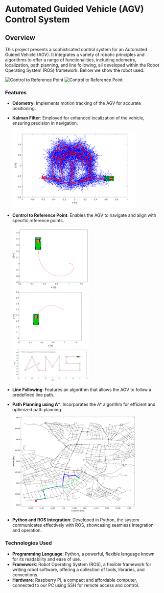 # Automated Guided Vehicle (AGV) Control System

## Overview
This project presents a sophisticated control system for an Automated Guided Vehicle (AGV). It integrates a variety of robotic principles and algorithms to offer a range of functionalities, including odometry, localization, path planning, and line following, all developed within the Robot Operating System (ROS) framework.
Bellow we show the robot used.
 <p float="left">
    <img src="docs/robot_2" alt="Control to Reference Point" width="250"/>
    <img src="docs/robot_1" alt="Control to Reference Point" width="250"/>
  </p>

### Features
- **Odometry**: Implements motion tracking of the AGV for accurate positioning.
- **Kalman Filter**: Employed for enhanced localization of the vehicle, ensuring precision in navigation.
  
  <img src="docs/localisation.png" alt="Localization Simulation" width="400"/>

- **Control to Reference Point**: Enables the AGV to navigate and align with specific reference points.
  
  <p float="left">
    <img src="docs/point_odom.png" alt="Control to Reference Point" width="250"/>
    <img src="docs/point_odom2.png" alt="Control to Reference Point" width="250"/>
    <img src="docs/line_following.png" alt="Line Following" width="250"/>
  </p>

- **Line Following**: Features an algorithm that allows the AGV to follow a predefined line path.

- **Path Planning using A***: Incorporates the A* algorithm for efficient and optimized path planning.
  
  <img src="docs/A_star.png" alt="Path Planning using A*" width="400"/>

- **Python and ROS Integration**: Developed in Python, the system communicates effectively with ROS, showcasing seamless integration and operation.

### Technologies Used
- **Programming Language**: Python, a powerful, flexible language known for its readability and ease of use.
- **Framework**: Robot Operating System (ROS), a flexible framework for writing robot software, offering a collection of tools, libraries, and conventions.
- **Hardware**: Raspberry Pi, a compact and affordable computer, connected to our PC using SSH for remote access and control.
